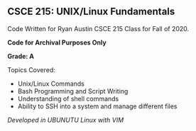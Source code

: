 ## CSCE 215: UNIX/Linux Fundamentals
Code Written for Ryan Austin CSCE 215 Class for Fall of 2020.

**Code for Archival Purposes Only**

**Grade: A**

Topics Covered: 
* Unix/Linux Commands
* Bash Programming and Script Writing
* Understanding of shell commands
* Ability to SSH into a system and manage different files



*Developed in UBUNUTU Linux with VIM*

